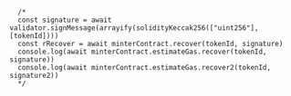 

      /*
      const signature = await validator.signMessage(arrayify(solidityKeccak256(["uint256"], [tokenId])))
      const rRecover = await minterContract.recover(tokenId, signature)
      console.log(await minterContract.estimateGas.recover(tokenId, signature))
      console.log(await minterContract.estimateGas.recover2(tokenId, signature2))
      */